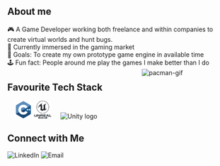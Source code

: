 
## About me
  <div style="display: flex; align-items: center;">
  <span"> 
    🎮 A Game Developer working both freelance and within companies to create virtual worlds and hunt bugs. <br>
    🎲 Currently immersed in the gaming market<br>
    🚀 Goals: To create my own prototype game engine in available time<br>
    🕹️ Fun fact: People around me play the games I make better than I do
  </span>
</div>

<img align="right" alt="pacman-gif" src="https://media3.giphy.com/media/gYWeVOiMmbg3kzCTq5/giphy.gif?cid=6c09b9b322jkqd116jtz15mtgjqp3kzctg" class="my-pacman-gif" width="200px">

## Favourite Tech Stack

<div align="left">
  <img width="12" />
  <img src="https://github.com/github/explore/blob/main/topics/cpp/cpp.png" alt="C++ logo" width="40" height="40"/>
  <img src="https://raw.githubusercontent.com/github/explore/80688e429a7d4ef2fca1e82350fe8e3517d3494d/topics/unreal-engine/unreal-engine.png" alt="Unreal Engine logo" width="40" height="40"/>
  <img width="12" />
  <img src="https://i.redd.it/tu3gt6ysfxq71.png" height="40" alt="Unity logo" />
  <img width="12" />
</div>

## Connect with Me

<div align="left">
  <a href="https://www.linkedin.com/in/hasan-gecit-78176b237/" style="text-decoration: none; color: inherit;"> 
    <img src="https://img.shields.io/badge/LinkedIn-0077B5?style=for-the-badge&logo=linkedin&logoColor=white" alt="LinkedIn" />
  </a>
  <a href="mailto:mhasangecit@gmail.com" style="text-decoration: none;">
  <img src="https://img.shields.io/badge/Gmail-D14836?style=for-the-badge&logo=gmail&logoColor=white" alt="Email" />
</a>

</div>

